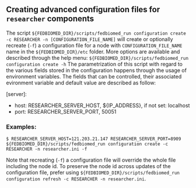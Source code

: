 ## Creating advanced configuration files for `researcher` components

The script `${FEDBIOMED_DIR}/scripts/fedbiomed_run configuration create -c RESEARCHER -n [CONFIGURATION_FILE_NAME]` will create or optionally recreate (`-f`) a configuration file for a node with `CONFIGURATION_FILE_NAME` name in the `${FEDBIOMED_DIR}/etc` folder.
More options are available and described through the help menu: `${FEDBIOMED_DIR}/scripts/fedbiomed_run configuration create -h`
The parametrization of this script with regard to the various fields stored in the configuration happens through the usage of environment variables.
The fields that can be controlled, their associated evironment variable and default value are described as follow:

[server]:
- host: RESEARCHER\_SERVER\_HOST, ${IP\_ADDRESS}, if not set: localhost
- port: RESEARCHER\_SERVER_PORT, 50051

### Examples:
```
$ RESEARCHER_SERVER_HOST=121.203.21.147 RESEARCHER_SERVER_PORT=8909 ${FEDBIOMED_DIR}/scripts/fedbiomed_run configuration create -c RESEARCHER -n researcher.ini -f
```

Note that recreating (`-f`) a configuration file will override the whole file including the node id. 
To preserve the node id across updates of the configuration file, prefer using `${FEDBIOMED_DIR}/scripts/fedbiomed_run configuration refresh -c RESEARCHER -n researcher.ini`.
